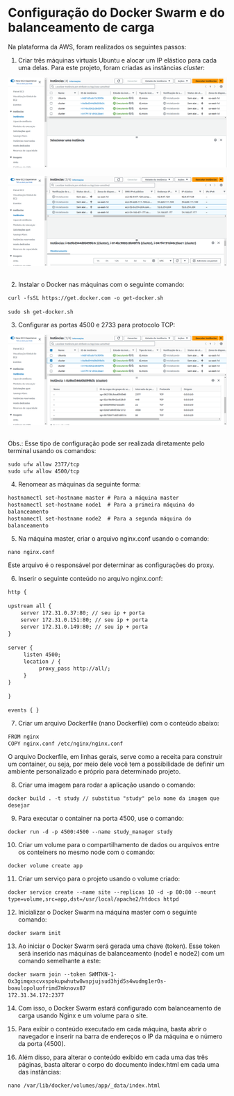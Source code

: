 # Configuração do Docker Swarm e do balanceamento de carga

Na plataforma da AWS, foram realizados os seguintes passos:

1. Criar três máquinas virtuais Ubuntu e alocar um IP elástico para cada uma delas. Para este projeto, foram criadas as instâncias _cluster_:

<div align="center">
  <img src="Imagens/Instancias-AWS.png">
  <br>
  <br>
  <img src="Imagens/IP-elastico.png">
</div>
<br>

2. Instalar o Docker nas máquinas com o seguinte comando:

```
curl -fsSL https://get.docker.com -o get-docker.sh

sudo sh get-docker.sh
```

3. Configurar as portas 4500 e 2733 para protocolo TCP:

<div align="center">
  <img src="Imagens/Portas-TCP.png">
</div>
<br>

Obs.: Esse tipo de configuração pode ser realizada diretamente pelo terminal usando os comandos:

```
sudo ufw allow 2377/tcp
sudo ufw allow 4500/tcp
```

4. Renomear as máquinas da seguinte forma:

```
hostnamectl set-hostname master # Para a máquina master
hostnamectl set-hostname node1  # Para a primeira máquina do balanceamento
hostnamectl set-hostname node2  # Para a segunda máquina do balanceamento
```

5. Na máquina master, criar o arquivo nginx.conf usando o comando:

```
nano nginx.conf
```

Este arquivo é o responsável por determinar as configurações do proxy.

6. Inserir o seguinte conteúdo no arquivo nginx.conf:

```
http {

upstream all {
	server 172.31.0.37:80; // seu ip + porta
	server 172.31.0.151:80; // seu ip + porta
	server 172.31.0.149:80; // seu ip + porta
}

server {
	 listen 4500;
	 location / {
	      proxy_pass http://all/;
	 }
}

}

events { }
```

7. Criar um arquivo Dockerfile (nano Dockerfile) com o conteúdo abaixo:

```
FROM nginx
COPY nginx.conf /etc/nginx/nginx.conf
```

O arquivo Dockerfile, em linhas gerais, serve como a receita para construir um container, ou seja, por meio dele vocẽ tem a possibilidade de definir um ambiente personalizado e próprio para determinado projeto.

8. Criar uma imagem para rodar a aplicação usando o comando:

```
docker build . -t study // substitua "study" pelo nome da imagem que desejar
```

9. Para executar o container na porta 4500, use o comando:

```
docker run -d -p 4500:4500 --name study_manager study
```

10. Criar um volume para o compartilhamento de dados ou arquivos entre os conteiners no mesmo node com o comando:

```
docker volume create app
```

11. Criar um serviço para o projeto usando o volume criado:

```
docker service create --name site --replicas 10 -d -p 80:80 --mount type=volume,src=app,dst=/usr/local/apache2/htdocs httpd
```

12. Inicializar o Docker Swarm na máquina master com o seguinte comando:

```
docker swarm init
```

13. Ao iniciar o Docker Swarm será gerada uma chave (token). Esse token será inserido nas máquinas de balanceamento (node1 e node2) com um comando semelhante a este:

```
docker swarm join --token SWMTKN-1-0x3gimqxscvxspokupwhutw8wspjujsud3hjd5s4wudmg1er0s-boaulopoluofrimd7mknovx87
172.31.34.172:2377
```

14. Com isso, o Docker Swarm estará configurado com balanceamento de carga usando Nginx e um volume para o site.

15. Para exibir o conteúdo executado em cada máquina, basta abrir o navegador e inserir na barra de endereços o IP da máquina e o número da porta (4500).

16. Além disso, para alterar o conteúdo exibido em cada uma das três páginas, basta alterar o corpo do documento index.html em cada uma das instâncias:

```
nano /var/lib/docker/volumes/app/_data/index.html
```
